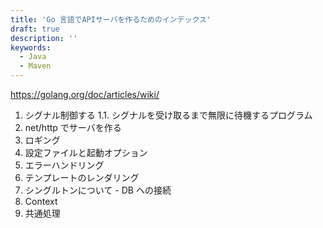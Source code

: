 ```yaml
---
title: 'Go 言語でAPIサーバを作るためのインデックス'
draft: true
description: ''
keywords:
  - Java
  - Maven
---
```


https://golang.org/doc/articles/wiki/

1. シグナル制御する
1.1. シグナルを受け取るまで無限に待機するプログラム
2. net/http でサーバを作る
3. ロギング
4. 設定ファイルと起動オプション
5. エラーハンドリング
6. テンプレートのレンダリング
7. シングルトンについて - DB への接続
8. Context
9. 共通処理
